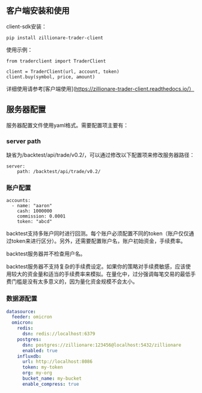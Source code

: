 

## 客户端安装和使用

client-sdk安装：
```
pip install zillionare-trader-client
```

使用示例：
```
from traderclient import TraderClient

client = TraderClient(url, account, token)
client.buy(symbol, price, amount)
```
详细使用请参考[客户端使用](https://zillionare-trader-client.readthedocs.io/）

## 服务器配置

服务器配置文件使用yaml格式。需要配置项主要有：

### server path
缺省为/backtest/api/trade/v0.2/，可以通过修改以下配置项来修改服务器路径：
```
server:
    path: /backtest/api/trade/v0.2/
```

### 账户配置
```
accounts:
  - name: "aaron"
    cash: 1000000
    commission: 0.0001
    token: "abcd"
```
backtest支持多账户同时进行回测。每个账户必须配置不同的token（账户仅仅通过token来进行区分）。另外，还需要配置账户名，账户初始资金，手续费率。

backtest服务器并不检查用户名。

backtest服务器不支持复杂的手续费设定。如果你的策略对手续费敏感，应该使用较大的资金量和适当的手续费率来模拟。在量化中，过分强调每笔交易的最低手费门槛是没有太多意义的，因为量化资金规模不会太小。

### 数据源配置
``` yaml
datasource:
  feeder: omicron
  omicron:
    redis:
      dsn: redis://localhost:6379
    postgres:
      dsn: postgres://zillionare:123456@localhost:5432/zillionare
      enabled: true
    influxdb:
      url: http://localhost:8086
      token: my-token
      org: my-org
      bucket_name: my-bucket
      enable_compress: true
```
